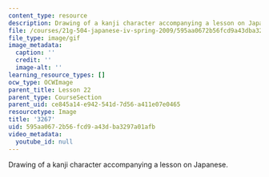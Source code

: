 ```yaml
---
content_type: resource
description: Drawing of a kanji character accompanying a lesson on Japanese.
file: /courses/21g-504-japanese-iv-spring-2009/595aa0672b56fcd9a43dba3297a01afb_3267.gif
file_type: image/gif
image_metadata:
  caption: ''
  credit: ''
  image-alt: ''
learning_resource_types: []
ocw_type: OCWImage
parent_title: Lesson 22
parent_type: CourseSection
parent_uid: ce845a14-e942-541d-7d56-a411e07e0465
resourcetype: Image
title: '3267'
uid: 595aa067-2b56-fcd9-a43d-ba3297a01afb
video_metadata:
  youtube_id: null
---
```

Drawing of a kanji character accompanying a lesson on Japanese.

